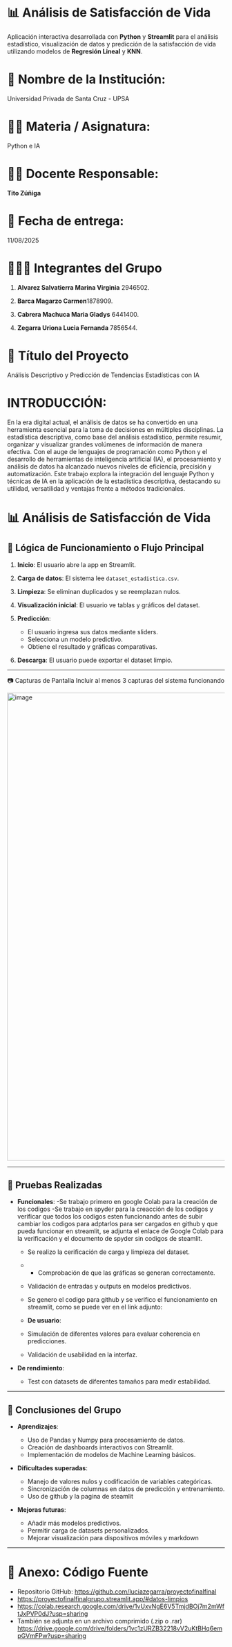 # 📊 Análisis de Satisfacción de Vida

Aplicación interactiva desarrollada con **Python** y **Streamlit** para el análisis estadístico, visualización de datos y predicción de la satisfacción de vida utilizando modelos de **Regresión Lineal** y **KNN**.

# 🏫 Nombre de la Institución:
Universidad Privada de Santa Cruz - UPSA

# 👨‍🏫 Materia / Asignatura:
Python e IA

# 👩‍🏫 Docente Responsable:

**Tito Zúñiga**

# 📅 Fecha de entrega:

11/08/2025

# 🧑‍🤝‍🧑 Integrantes del Grupo

1. **Alvarez Salvatierra Marina Virginia** 2946502.  

2. **Barca Magarzo Carmen**1878909.  
 
3. **Cabrera Machuca Maria Gladys** 6441400.  

4. **Zegarra Uriona Lucia Fernanda** 7856544.  

# 📌 Título del Proyecto
Análisis Descriptivo y Predicción de Tendencias Estadísticas con IA

# INTRODUCCIÓN:
En la era digital actual, el análisis de datos se ha convertido en una herramienta esencial para la toma de decisiones en múltiples disciplinas. La estadística descriptiva, como base del análisis estadístico, permite resumir, organizar y visualizar grandes volúmenes de información de manera efectiva. Con el auge de lenguajes de programación como Python y el desarrollo de herramientas de inteligencia artificial (IA), el procesamiento y análisis de datos ha alcanzado nuevos niveles de eficiencia, precisión y automatización. Este trabajo explora la integración del lenguaje Python y técnicas de IA en la aplicación de la estadística descriptiva, destacando su utilidad, versatilidad y ventajas frente a métodos tradicionales.

# 📊 Análisis de Satisfacción de Vida

## 🧠 Lógica de Funcionamiento o Flujo Principal

1. **Inicio**: El usuario abre la app en Streamlit.  

2. **Carga de datos**: El sistema lee `dataset_estadistica.csv`.  
 
3. **Limpieza**: Se eliminan duplicados y se reemplazan nulos.  

4. **Visualización inicial**: El usuario ve tablas y gráficos del dataset.  
5. **Predicción**:  
   - El usuario ingresa sus datos mediante sliders.  
   - Selecciona un modelo predictivo.  
   - Obtiene el resultado y gráficas comparativas.  
 6. **Descarga**: El usuario puede exportar el dataset limpio.  

---

📷 Capturas de Pantalla
Incluir al menos 3 capturas del sistema funcionando

<img width="1920" height="1080" alt="image" src="https://github.com/user-attachments/assets/d842bb2b-eab4-422c-80b3-57174455e246" />


---

## 🧪 Pruebas Realizadas

- **Funcionales**:
  -Se trabajo primero en google Colab para la creación de los codigos
  -Se trabajo en spyder para la creacción de los codigos y verificar que todos los codigos esten funcionando antes de subir cambiar los codigos para adptarlos para ser cargados en github y que pueda funcionar en   streamlit, se adjunta el enlace de Google Colab para la verificación y el documento de spyder sin codigos de steamlit.
  - Se realizo la cerificación de carga y limpieza del dataset.
  - - Comprobación de que las gráficas se generan correctamente.  
  - Validación de entradas y outputs en modelos predictivos.
  - Se genero el codigo para github y se verifico el funcionamiento en streamlit, como se puede ver en el link adjunto:
    
  - **De usuario**:  
  - Simulación de diferentes valores para evaluar coherencia en predicciones.  
  - Validación de usabilidad en la interfaz.  

- **De rendimiento**:  
  - Test con datasets de diferentes tamaños para medir estabilidad.  

---

## 🧾 Conclusiones del Grupo

- **Aprendizajes**:  
  - Uso de Pandas y Numpy para procesamiento de datos.  
  - Creación de dashboards interactivos con Streamlit.  
  - Implementación de modelos de Machine Learning básicos.  

- **Dificultades superadas**:  
  - Manejo de valores nulos y codificación de variables categóricas.  
  - Sincronización de columnas en datos de predicción y entrenamiento.
  - Uso de github y la pagina de steamlit

- **Mejoras futuras**:  
  - Añadir más modelos predictivos.  
  - Permitir carga de datasets personalizados.  
  - Mejorar visualización para dispositivos móviles y markdown

---

# 📎 Anexo: Código Fuente
- Repositorio GitHub: https://github.com/luciazegarra/proyectofinalfinal
- https://proyectofinalfinalgrupo.streamlit.app/#datos-limpios
- https://colab.research.google.com/drive/1vUxvNgE6V5TmjdBOj7m2mWftJxPVP0dJ?usp=sharing
- También se adjunta en un archivo comprimido (.zip o .rar)
  https://drive.google.com/drive/folders/1vc1zURZB32218vV2uKtBHq6empGVmFPw?usp=sharing

  
